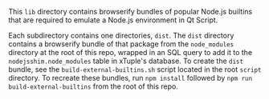 This `lib` directory contains browserify bundles of popular Node.js builtins
that are required to emulate a Node.js environment in Qt Script.

Each subdirectory contains one directories, `dist`. The `dist` directory contains
a browserify bundle of that package from the `node_modules` directory at the
root of this repo, wrapped in an SQL query to add it to the
`nodejsshim.node_modules` table in xTuple's database. To create the `dist`
bundle, see the `build-external-builtins.sh` script located in the root `script`
directory. To recreate these bundles, run `npm install` followed by
`npm run build-external-builtins` from the root of this repo.
